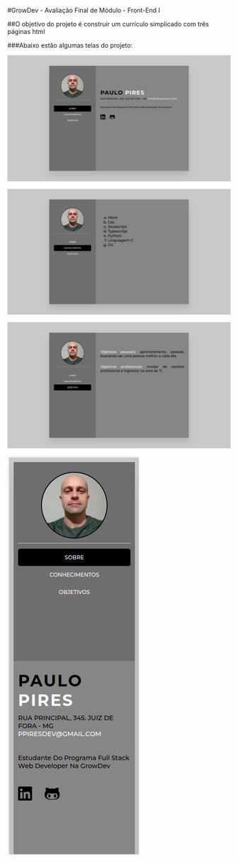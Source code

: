 #GrowDev - Avaliação Final de Módulo - Front-End I

##O objetivo do projeto é construir um currículo simplicado com três páginas html

###Abaixo estão algumas telas do projeto:

![Tela 1](./images/1-pagina-principal.png)

![Tela 2](./images/2-pagina-conhecimentos.png)

![Tela 3](./images/3-pagina-objetivos.png)

![Tela 4](./images/4-Layout-responsivo.png)
